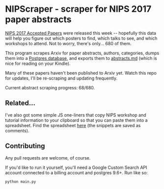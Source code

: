 # NIPScraper - scraper for NIPS 2017 paper abstracts

[NIPS 2017 Accepted Papers](https://nips.cc/Conferences/2017/AcceptedPapersInitial) were released this week -- hopefully this data will help you figure out which posters to find, which talks to see, and which workshops to attend. Not to worry, there's only... 680 of them.

This program scrapes Arxiv for paper abstracts, authors, categories, dumps them into a [Postgres database](https://github.com/JasonBenn/nips-scraper/blob/master/dump.sql), and exports them to [abstracts.md](https://github.com/JasonBenn/nips-scraper/blob/master/abstracts.md) (which is nice for reading on your Kindle).

Many of these papers haven't been published to Arxiv yet. Watch this repo for updates, I'll be re-scraping and updating frequently.

Current abstract scraping progress: 68/680.


## Related...

I've also got some simple JS one-liners that copy NIPS workshop and tutorial information to your clipboard so that you can paste them into a spreadsheet. Find the spreadsheet [here](https://docs.google.com/spreadsheets/d/1gQpSSjoypqtTSPaJdLvT8UsGEgjJXZSZc0KkLlSDLFk/edit?usp=sharing) (the snippets are saved as comments).


## Contributing

Any pull requests are welcome, of course.

If you'd like to run it yourself, you'll need a Google Custom Search API account connected to a billing account and postgres 9.6+. Run like so:
```
python main.py
```

